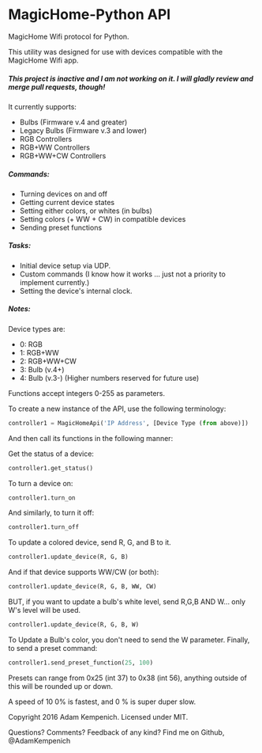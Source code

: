 # MagicHome-Python API
MagicHome Wifi protocol for Python.

This utility was designed for use with devices compatible with the MagicHome Wifi app.

##### This project is inactive and I am not working on it. I will gladly review and merge pull requests, though!

It currently supports:
* Bulbs (Firmware v.4 and greater)
* Legacy Bulbs (Firmware v.3 and lower)
* RGB Controllers
* RGB+WW Controllers
* RGB+WW+CW Controllers

##### Commands:
* Turning devices on and off
* Getting current device states
* Setting either colors, or whites (in bulbs)
* Setting colors (+ WW + CW) in compatible devices
* Sending preset functions

##### Tasks:
* Initial device setup via UDP.
* Custom commands (I know how it works ... just not a priority to implement currently.)
* Setting the device's internal clock.

##### Notes:
Device types are:
* 0: RGB
* 1: RGB+WW
* 2: RGB+WW+CW
* 3: Bulb (v.4+)
* 4: Bulb (v.3-)
  (Higher numbers reserved for future use)

Functions accept integers 0-255 as parameters.

To create a new instance of the API, use the following terminology:

```python
controller1 = MagicHomeApi('IP Address', [Device Type (from above)])
```

And then call its functions in the following manner:

Get the status of a device:

```python
controller1.get_status()
```

To turn a device on:

```python
controller1.turn_on
```

And similarly, to turn it off:

```python
controller1.turn_off
```

To update a colored device, send R, G, and B to it.

```python
controller1.update_device(R, G, B)
```

And if that device supports WW/CW (or both):

```python
controller1.update_device(R, G, B, WW, CW)
```

BUT, if you want to update a bulb's white level, send R,G,B AND W... only W's level will be used.

```python
controller1.update_device(R, G, B, W)
```

To Update a Bulb's color, you don't need to send the W parameter.
Finally, to send a preset command:

```python
controller1.send_preset_function(25, 100)
```

Presets can range from 0x25 (int 37) to 0x38 (int 56), anything outside of this will be rounded up or down.

A speed of 10 0% is fastest, and 0 % is super duper slow.

Copyright 2016 Adam Kempenich. Licensed under MIT.

Questions? Comments? Feedback of any kind? Find me on Github, @AdamKempenich
